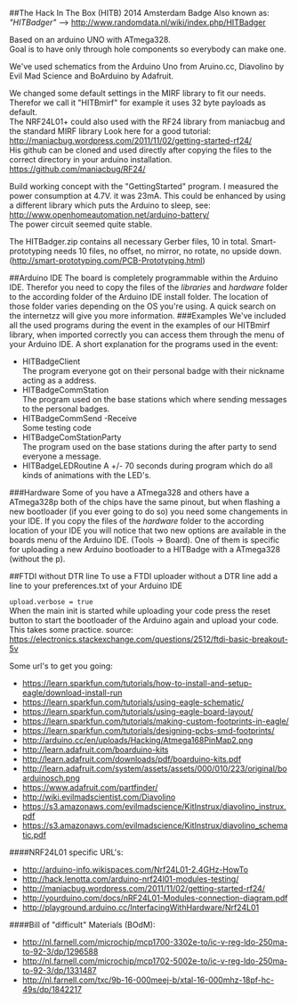 ##The Hack In The Box (HITB) 2014 Amsterdam Badge
Also known as: <i>"HITBadger"</i> --> http://www.randomdata.nl/wiki/index.php/HITBadger <br>

Based on an arduino UNO with ATmega328.<br>
Goal is to have only through hole components so everybody can make one.<br>

We've used schematics from the Arduino Uno from Aruino.cc, 
Diavolino by Evil Mad Science and BoArduino by Adafruit.

We changed some default settings in the MIRF library to fit our needs.
Therefor we call it "HITBmirf" for example it uses 32 byte payloads as default.<br>
The NRF24L01+ could also used with the RF24 library from maniacbug and the standard MIRF 
library Look here for a good tutorial:<br>
http://maniacbug.wordpress.com/2011/11/02/getting-started-rf24/ <br>
His github can be cloned and used directly after copying the files to the
correct directory in your arduino installation.
https://github.com/maniacbug/RF24/ <br>

Build working concept with the "GettingStarted" program. I measured the power
consumption at 4.7V. it was 23mA. 
This could be enhanced by using a different library which puts the Arduino to
sleep, see: http://www.openhomeautomation.net/arduino-battery/ <br>
The power circuit seemed quite stable.

The HITBadger.zip contains all necessary Gerber files, 10 in total. 
Smart-prototyping needs 10 files, no offset, no mirror, no rotate, no upside
down. (http://smart-prototyping.com/PCB-Prototyping.html) <br>

##Arduino IDE
The board is completely programmable within the Arduino IDE. Therefor you need to copy the files 
of the <i>libraries</i> and <i>hardware</i> folder to the according folder of the Arduino IDE install folder.
The location of those folder varies depending on the OS you're using. A quick search on the internetzz will give 
you more information.
###Examples
We've included all the used programs during the event in the examples of our HITBmirf library, when 
imported correctly you can access them through the menu of your Arduino IDE.
A short explanation for the programs used in the event:
* HITBadgeClient <br>
The program everyone got on their personal badge with their nickname acting as a address.
* HITBadgeCommStation<br>
The program used on the base stations which where sending messages to the personal badges.
* HITBadgeCommSend -Receive <br>
Some testing code
* HITBadgeComStationParty<br>
The program used on the base stations during the after party to send everyone a message.
* HITBadgeLEDRoutine
A +/- 70 seconds during program which do all kinds of animations with the LED's.

###Hardware
Some of you have a ATmega328 and others have a ATmega328p both of the chips have the same pinout, but
when flashing a new bootloader (if you ever going to do so) you need some changements in your IDE.
If you copy the files of the <i> hardware</i> folder to the according location of your IDE you will notice
that two new options are available in the boards menu of the Arduino IDE. (Tools -> Board).
One of them is specific for uploading a new Arduino bootloader to a HITBadge with a ATmega328 (without the p).


##FTDI without DTR line
To use a FTDI uploader without a DTR line add a line to your preferences.txt of your Arduino IDE
<br>
<code>
upload.verbose = true
</code><br>
When the main init is started while uploading your code press the reset button to start the
bootloader of the Arduino again and upload your code. This takes some practice.
source: https://electronics.stackexchange.com/questions/2512/ftdi-basic-breakout-5v
<br>


Some url's to get you going:<br>
* https://learn.sparkfun.com/tutorials/how-to-install-and-setup-eagle/download-install-run<br>
* https://learn.sparkfun.com/tutorials/using-eagle-schematic/<br>
* https://learn.sparkfun.com/tutorials/using-eagle-board-layout/<br>
* https://learn.sparkfun.com/tutorials/making-custom-footprints-in-eagle/<br>
* https://learn.sparkfun.com/tutorials/designing-pcbs-smd-footprints/<br>
* http://arduino.cc/en/uploads/Hacking/Atmega168PinMap2.png<br>
* http://learn.adafruit.com/boarduino-kits<br>
* http://learn.adafruit.com/downloads/pdf/boarduino-kits.pdf<br>
* http://learn.adafruit.com/system/assets/assets/000/010/223/original/boarduinosch.png<br>
* https://www.adafruit.com/partfinder/<br>
* http://wiki.evilmadscientist.com/Diavolino<br>
* https://s3.amazonaws.com/evilmadscience/KitInstrux/diavolino_instrux.pdf<br>
* https://s3.amazonaws.com/evilmadscience/KitInstrux/diavolino_schematic.pdf<br>

####NRF24L01 specific URL's:
* http://arduino-info.wikispaces.com/Nrf24L01-2.4GHz-HowTo
* http://hack.lenotta.com/arduino-nrf24l01-modules-testing/
* http://maniacbug.wordpress.com/2011/11/02/getting-started-rf24/
* http://yourduino.com/docs/nRF24L01-Modules-connection-diagram.pdf
* http://playground.arduino.cc/InterfacingWithHardware/Nrf24L01

####Bill of "difficult" Materials (BOdM):
* http://nl.farnell.com/microchip/mcp1700-3302e-to/ic-v-reg-ldo-250ma-to-92-3/dp/1296588
* http://nl.farnell.com/microchip/mcp1702-5002e-to/ic-v-reg-ldo-250ma-to-92-3/dp/1331487
* http://nl.farnell.com/txc/9b-16-000meej-b/xtal-16-000mhz-18pf-hc-49s/dp/1842217<br>
